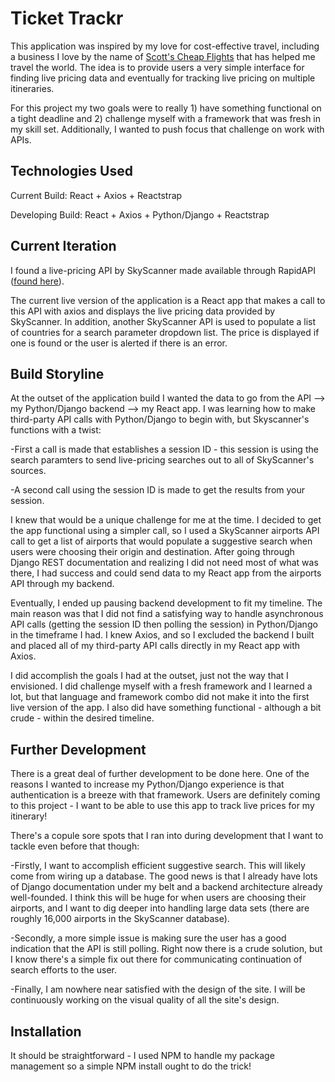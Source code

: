 # Ticket Trackr

This application was inspired by my love for cost-effective travel, including a business I love by the name of [Scott's Cheap Flights] that has helped me travel the world. The idea is to provide users a very simple interface for finding live pricing data and eventually for tracking live pricing on multiple itineraries. 

For this project my two goals were to really 1) have something functional on a tight deadline and 2) challenge myself with a framework that was fresh in my skill set. Additionally, I wanted to push focus that challenge on work with APIs. 

## Technologies Used

Current Build:
React + Axios + Reactstrap

Developing Build: 
React + Axios + Python/Django + Reactstrap

## Current Iteration

I found a live-pricing API by SkyScanner made available through RapidAPI ([found here]). 

The current live version of the application is a React app that makes a call to this API with axios and displays the live pricing data provided by SkyScanner. In addition, another SkyScanner API is used to populate a list of countries for a search parameter dropdown list. The price is displayed if one is found or the user is alerted if there is an error.  

## Build Storyline

At the outset of the application build I wanted the data to go from the API --> my Python/Django backend --> my React app. I was learning how to make third-party API calls with Python/Django to begin with, but Skyscanner's functions with a twist:

-First a call is made that establishes a session ID - this session is using the search paramters to send live-pricing searches out to all of SkyScanner's sources.

-A second call using the session ID is made to get the results from your session. 

I knew that would be a unique challenge for me at the time. I decided to get the app functional using a simpler call, so I used a SkyScanner airports API call to get a list of airports that would populate a suggestive search when users were choosing their origin and destination. After going through Django REST documentation and realizing I did not need most of what was there, I had success and could send data to my React app from the airports API through my backend. 

Eventually, I ended up pausing backend development to fit my timeline. The main reason was that I did not find a satisfying way to handle asynchronous API calls (getting the session ID then polling the session) in Python/Django in the timeframe I had. I knew Axios, and so I excluded the backend I built and placed all of my third-party API calls directly in my React app with Axios. 

I did accomplish the goals I had at the outset, just not the way that I envisioned. I did challenge myself with a fresh framework and I learned a lot, but that language and framework combo did not make it into the first live version of the app. I also did have something functional - although a bit crude - within the desired timeline. 

## Further Development

There is a great deal of further development to be done here. One of the reasons I wanted to increase my Python/Django experience is that authentication is a breeze with that framework. Users are definitely coming to this project - I want to be able to use this app to track live prices for my itinerary! 

There's a copule sore spots that I ran into during development that I want to tackle even before that though:

-Firstly, I want to accomplish efficient suggestive search. This will likely come from wiring up a database. The good news is that I already have lots of Django documentation under my belt and a backend architecture already well-founded. I think this will be huge for when users are choosing their airports, and I want to dig deeper into handling large data sets (there are roughly 16,000 airports in the SkyScanner database).

-Secondly, a more simple issue is making sure the user has a good indication that the API is still polling. Right now there is a crude solution, but I know there's a simple fix out there for communicating continuation of search efforts to the user. 

-Finally, I am nowhere near satisfied with the design of the site. I will be continuously working on the visual quality of all the site's design.

## Installation

It should be straightforward - I used NPM to handle my package management so a simple NPM install ought to do the trick! 

[Scott's Cheap Flights]: https://scottscheapflights.com/
[found here]: https://rapidapi.com/skyscanner/api/skyscanner-flight-search